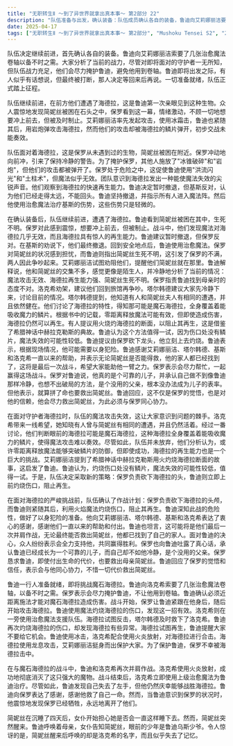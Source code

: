 ```yaml
---
title: "无职转生Ⅱ ～到了异世界就拿出真本事～ 第2部分 22"
description: "队伍准备与出发，确认装备：队伍成员确认各自的装备，鲁迪向艾莉娜丽洁要了几张治愈魔法卷轴。队伍准备与出发，战力分析：队伍分析了当前战力，并表示会尽力掩护鲁迪，不让他用到卷轴。队伍准备与出发，出发前的对话：鲁迪正要出发时，有人想说些什么，但被打断，决定回来再说。队伍准备与出发，正式出发：队伍正式出发。遭遇魔石海德拉，初遇海德拉：队伍遭遇海德拉，鲁迪表示是第一次见到。遭遇魔石海德拉，简妮丝被困：发现简妮丝被困在石头中。遭遇魔石海德拉，保罗的冲动：保罗看到简妮丝被困，情绪激动想要冲上去，被制止。遭遇魔石海德拉，初步交战：艾莉娜丽洁使用冰霜击，鲁迪使用岩炮弹攻击海德拉，但攻击被弹开。战斗与撤退，保罗的攻击：保罗试图攻击海德拉。战斗与撤退，鲁迪的魔法：鲁迪使用水流和土落弹攻击，但似乎对海德拉无效。战斗与撤退，魔法无效的原因：队伍发现海德拉能发出尖锐的声音，使魔法无效。战斗与撤退，海德拉的再生能力：队伍发现海德拉具有惊人的再生能力。战斗与撤退，撤退的决定：鲁迪决定暂时撤退。战斗与撤退，基斯的反对：基斯反对撤退，认为已经到了这一步不能退缩。战斗与撤退，鲁迪的坚持：鲁迪坚持撤退，并让大家进入魔法阵。战斗与撤退，治愈魔法：鲁迪使用治愈魔法治疗受伤的基斯。争吵与分析，简妮丝的状况：鲁迪指出简妮丝生死不明，引发保罗的不满。争吵与分析，父子争吵：保罗对鲁迪过于冷静的态度表示不满，两人发生争吵。争吵与分析，艾莉娜丽洁的劝阻：艾莉娜丽洁劝阻父子俩，并提醒简妮丝就在那里。争吵与分析，鲁迪的解释：鲁迪解释自己和简妮丝交集不多，感觉更像是陌生人，并分析了当前情况。争吵与分析，现况分析：鲁迪分析了魔法攻击无效、海德拉再生能力强、简妮丝生死不明等情况。争吵与分析，保罗的指责：保罗指责鲁迪找到母亲时的态度不对。争吵与分析，洛克希的劝架：洛克希劝架，让父子俩等回到旅馆再吵。争吵与分析，塔尔韩德的建议：塔尔韩德建议大家讨论情况。魔石海德拉的弱点，洛克希的发现：洛克希表示知道有人和简妮丝有相同境遇，并且依然健在。魔石海德拉的弱点，海德拉的种类：队伍讨论海德拉的种类，发现可能是魔石海德拉。魔石海德拉的弱点，魔石海德拉的特性：队伍得知魔石海德拉全身覆盖能吸收魔力的鳞片。魔石海德拉的弱点，攻击方式的讨论：队伍讨论攻击方式，认为零距离释放魔法可能有效，但海德拉会再生。魔石海德拉的弱点，希腊神话的启发：艾莉娜丽洁提到希腊神话中赫拉克勒斯用火灼烧海德拉断面阻止再生的故事。魔石海德拉的弱点，灼烧伤口的可行性：鲁迪认为灼烧伤口处没有鳞片，魔法失效的可能性低，值得一试。作战计划与决心，作战计划：确定由保罗砍下龙头，鲁迪负责灼烧。作战计划与决心，鲁迪的决心：鲁迪表示可能需要以身犯险。作战计划与决心，鲁迪的感谢：鲁迪感谢艾莉娜丽洁、塔尔韩德、基斯和洛克希一直以来的帮助。作战计划与决心，鲁迪的告别：鲁迪表示这可能是最后一次，无论简妮丝能否得救，家人都已经找到了。作战计划与决心，众人的支持：众人表示会帮助鲁迪，一起取胜。作战计划与决心，保罗的真心话：保罗表示鲁迪是个可靠的儿子，并坦承自己不如鲁迪冷静，是个没用的父亲。作战计划与决心，保罗的请求：保罗请求鲁迪就算死也要救出母亲。作战计划与决心，鲁迪的回应：鲁迪回应保罗的觉悟和信赖，表示会同心协力救出简妮丝。再次挑战魔石海德拉，近距离施法：鲁迪确认必须近距离施法才行。再次挑战魔石海德拉，保罗的掩护：保罗让鲁迪不要脱离他的身后。再次挑战魔石海德拉，保罗的攻击：保罗开始攻击海德拉。再次挑战魔石海德拉，鲁迪的灼烧：鲁迪使用魔法灼烧海德拉的伤口，似乎有效果。再次挑战魔石海德拉，洛克希的支援：洛克希使用治愈魔法支援队伍。再次挑战魔石海德拉，塔尔韩德的救援：塔尔韩德救下洛克希。再次挑战魔石海德拉，再次灼烧：鲁迪再次灼烧海德拉的伤口。再次挑战魔石海德拉，发现异常：鲁迪发现海德拉有些奇怪。再次挑战魔石海德拉，海德拉的反击：海德拉试图再生，鲁迪让大家别给它机会。再次挑战魔石海德拉，鲁迪和洛克希的合击：鲁迪使用冰击，洛克希使用火炎放射攻击海德拉。再次挑战魔石海德拉，龙息攻击：海德拉使用龙息攻击，艾莉娜丽洁保护大家。再次挑战魔石海德拉，保罗的牺牲：保罗为了保护鲁迪，被海德拉攻击。战斗结束与治疗，最后的攻击：鲁迪和洛克希再次合作，洛克希使用火炎放射彻底消灭了海德拉。战斗结束与治疗，洛克希的治疗：洛克希使用上级治愈魔法治疗鲁迪。战斗结束与治疗，鲁迪的左手：鲁迪发现自己失去了左手，但庆幸战胜了海德拉。战斗结束与治疗，鲁迪的感谢：鲁迪感谢保罗救了他一命。战斗结束与治疗，保罗的状况：鲁迪发现保罗已经死亡。简妮丝的苏醒，简妮丝的沉睡：简妮丝像这样睡了四天，女仆担心她会一直这样下去。简妮丝的苏醒，简妮丝的苏醒：简妮丝突然醒来。简妮丝的苏醒，母子相见：鲁迪呼唤母亲，女仆告诉简妮丝这是鲁迪乌斯少爷。简妮丝的苏醒，简妮丝的反应：简妮丝呼唤洛克希的名字，似乎失去了记忆。"
date: 2025-04-17
tags: ["无职转生Ⅱ ～到了异世界就拿出真本事～ 第2部分", "Mushoku Tensei S2", "202307"]
---
```


队伍决定继续前进，首先确认各自的装备。鲁迪向艾莉娜丽洁索要了几张治愈魔法卷轴以备不时之需。大家分析了当前的战力，尽管对即将面对的守护者一无所知，但队伍战力充足，他们会尽力掩护鲁迪，避免他用到卷轴。鲁迪即将出发之际，有人似乎有话想说，但最终被打断，那人决定等回来后再说。一切准备就绪，队伍正式踏上征程。

队伍继续前进，在前方他们遭遇了海德拉，这是鲁迪第一次亲眼见到这种生物。众人震惊地发现简妮丝被困在石头之中，保罗看到这一幕，情绪激动，不顾一切地想要冲上前去，但被及时制止。艾莉娜丽洁率先发起攻击，使用冰霜击，鲁迪也紧随其后，用岩炮弹攻击海德拉，然而他们的攻击却被海德拉的鳞片弹开，初步交战未能奏效。

队伍面对着海德拉，这是保罗从未遇到过的生物，简妮丝被困在附近。保罗冲动地向前冲，引来了保持冷静的警告。为了掩护保罗，其他人施放了"冰锥破碎"和"岩炮"，但他们的攻击都被弹开了。保罗处于危险之中，这促使鲁迪使用"洪流闪光"和"土柱术"，但魔法似乎无效。团队意识到海德拉发出一种能使魔法失效的尖锐声音。他们观察到海德拉的快速再生能力。鲁迪决定暂时撤退，但基斯反对，认为他们已经走得太远，不能回头。鲁迪坚持撤退，并指示所有人进入魔法阵。然后他使用治愈魔法治疗基斯的伤势，这些伤势只是轻微的。

在确认装备后，队伍继续前进，遭遇了海德拉。鲁迪看到简妮丝被困在其中，生死不明。保罗对此感到震惊，想要冲上前去，但被制止。战斗中，他们发现魔法对海德拉几乎无效，而且海德拉具有惊人的再生能力。鲁迪建议暂时撤退，但保罗反对。在基斯的劝说下，他们最终撤退。回到安全地点后，鲁迪使用治愈魔法。保罗对简妮丝的状况感到担忧，而鲁迪则指出简妮丝生死不明，这引发了保罗的不满，两人因此争吵起来。艾莉娜丽洁试图劝阻他们，提醒他们简妮丝就在那里。鲁迪解释说，他和简妮丝的交集不多，感觉更像是陌生人，并冷静地分析了当前的情况：魔法攻击无效、海德拉再生能力强、简妮丝生死不明。保罗指责鲁迪找到母亲时的态度不对。洛克希劝架，建议他们回到旅馆再争吵。塔尔韩德建议大家先冷静下来，讨论目前的情况。塔尔韩德提到，他知道有人和简妮丝夫人有相同的遭遇，并且依然健在。他们讨论了海德拉的特性，得知那可能是魔石海德拉，全身覆盖着能吸收魔力的鳞片。根据书中的记载，零距离释放魔法可能有效，但即使造成伤害，海德拉仍然可以再生。有人提议用火烧灼海德拉的断面，以阻止其再生，这是借鉴了希腊神话中赫拉克勒斯的典故。鲁迪认为这个方法值得一试，因为伤口处没有鳞片，魔法失效的可能性较低。鲁迪提议由保罗砍下龙头，他立刻上去灼烧。鲁迪表示，根据现场情况，他可能需要以身犯险。鲁迪感谢艾莉娜丽洁、塔尔韩德、基斯和洛克希一直以来的帮助，并表示无论简妮丝是否能得救，他的家人都已经找到了，这将是最后一次战斗，希望大家能助他一臂之力。保罗表示会尽力帮忙，一起赢得这场战斗。保罗对鲁迪说，他真的是个可靠的儿子，并承认自己做不到像鲁迪那样冷静，也想不出破局的方法，是个没用的父亲，根本没办法成为儿子的表率。但他表示，就算拼了命也要救出简妮丝。鲁迪回应，这不仅是保罗的觉悟，也是对他的信赖，他会尽力救出简妮丝，为此必须与保罗同心协力。

在面对守护者海德拉时，队伍的魔法攻击失效，这让大家意识到问题的棘手。洛克希带来一线希望，她知晓有人曾与简妮丝有相同的遭遇，并且仍然活着。经过一番讨论，他们判断眼前的海德拉可能是魔石海德拉，这种海德拉全身覆盖着能吸收魔力的鳞片，使得魔法攻击难以奏效。尽管如此，队伍并未放弃，他们分析认为，或许零距离释放魔法能够突破鳞片的防御，但即使成功，海德拉的再生能力也是一个巨大的挑战。艾莉娜丽洁提到了希腊神话中赫拉克勒斯用火灼烧海德拉断面的故事，这启发了鲁迪。鲁迪认为，灼烧伤口处没有鳞片，魔法失效的可能性较低，值得一试。于是，队伍决定采取新的策略：保罗负责砍下海德拉的头，鲁迪则立即上前灼烧伤口，阻止再生。

在面对海德拉的严峻挑战前，队伍确认了作战计划：保罗负责砍下海德拉的头颅，而鲁迪则紧随其后，利用火焰魔法灼烧伤口，阻止其再生。鲁迪深知此战的危险性，做好了以身犯险的准备。他向艾莉娜丽洁、塔尔韩德、基斯和洛克希表达了衷心的感谢，感谢他们一直以来的帮助和付出。鲁迪也坦言，这可能将是他们最后一次并肩作战，无论最终能否救出简妮丝，他都已找到了自己的家人。面对鲁迪的决心，众人纷纷表示会全力支持他，共同赢得胜利。保罗也向鲁迪吐露了真心话，承认鲁迪已经成长为一个可靠的儿子，而自己却不如他冷静，是个没用的父亲。保罗恳求鲁迪，即使付出生命的代价，也要救出母亲简妮丝。鲁迪回应了保罗的觉悟和信任，表示会与他同心协力，不惜一切代价救出简妮丝。

鲁迪一行人准备就绪，即将挑战魔石海德拉。鲁迪向洛克希索要了几张治愈魔法卷轴，以备不时之需。保罗表示会尽力掩护鲁迪，不让他用到卷轴。鲁迪确认必须近距离施法才能对魔石海德拉造成伤害。战斗开始，保罗让鲁迪紧跟在他身后，随后开始攻击海德拉。鲁迪使用魔法灼烧海德拉的伤口，发现这一招有效。洛克希则在一旁使用治愈魔法支援队伍。海德拉试图反击，塔尔韩德及时救下了洛克希。鲁迪再次灼烧海德拉的伤口，却发现海德拉有些异常。海德拉试图再生，鲁迪提醒大家不要给它机会。鲁迪使用冰击，洛克希配合使用火炎放射，对海德拉进行合击。海德拉使用龙息攻击，艾莉娜丽洁挺身而出保护大家。为了保护鲁迪，保罗不幸被海德拉击中。

在与魔石海德拉的战斗中，鲁迪和洛克希再次并肩作战。洛克希使用火炎放射，成功地彻底消灭了这只强大的魔物。战斗结束后，洛克希立即使用上级治愈魔法为鲁迪治疗。尽管如此，鲁迪发现自己失去了左手，但他仍然庆幸能够战胜海德拉。鲁迪向保罗表达了感谢，感谢他救了自己一命。然而，当鲁迪意识到保罗的状况时，他震惊地发现保罗已经牺牲，永远地离开了他们。

简妮丝在沉睡了四天后，女仆开始担心她是否会一直这样睡下去。然而，简妮丝突然醒来。鲁迪呼唤着母亲，女仆告知简妮丝，眼前的少年是鲁迪乌斯少爷。令人惊讶的是，简妮丝醒来后呼唤的却是洛克希的名字，而且似乎失去了记忆。
